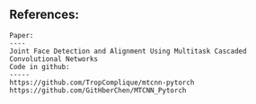 References:
------
	Paper:
	----
	Joint Face Detection and Alignment Using Multitask Cascaded Convolutional Networks
	Code in github:
	-----
	https://github.com/TropComplique/mtcnn-pytorch
	https://github.com/GitHberChen/MTCNN_Pytorch
	

	
	
	
	
	
